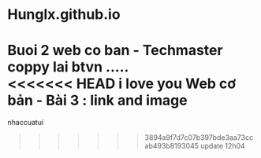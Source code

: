 # Hunglx.github.io

Buoi 2 web co ban - Techmaster 
coppy lai btvn
.....
<br>
<<<<<<< HEAD
i love you
 Web cơ bản - Bài 3 : link and image
=======
nhaccuatui
>>>>>>> 3894a9f7d7c07b397bde3aa73ccab493b8193045
update 12h04
